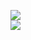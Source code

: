 [![](https://img.shields.io/badge/Made%20With-Github%20Spray-lightgrey.svg?style=for-the-badge&logo=github)](https://github.com/Annihil/github-spray#16489)  
[![](https://i.imgur.com/2DrTn0Z.gif)](https://github.com/Annihil/github-spray)